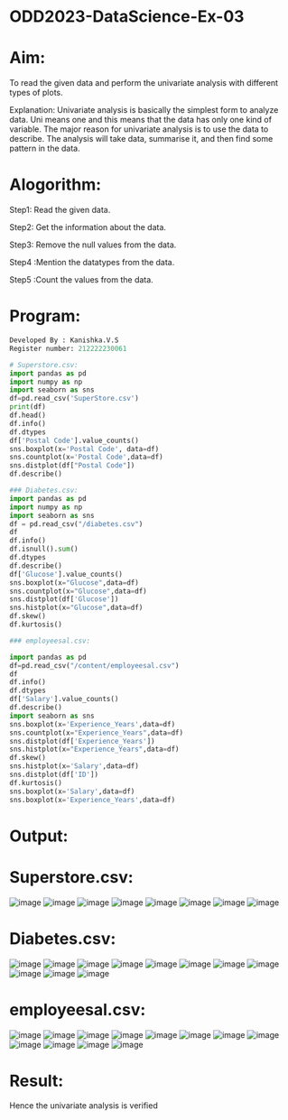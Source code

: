 # ODD2023-DataScience-Ex-03
# Aim:
To read the given data and perform the univariate analysis with different types of plots.

Explanation: Univariate analysis is basically the simplest form to analyze data. Uni means one and this means that the data has only one kind of variable. The major reason for univariate analysis is to use the data to describe. The analysis will take data, summarise it, and then find some pattern in the data.
# Alogorithm:
Step1: Read the given data.

Step2: Get the information about the data.

Step3: Remove the null values from the data.

Step4 :Mention the datatypes from the data.

Step5 :Count the values from the data.
# Program:
```py
Developed By : Kanishka.V.S
Register number: 212222230061

# Superstore.csv:
import pandas as pd
import numpy as np
import seaborn as sns
df=pd.read_csv('SuperStore.csv')
print(df)
df.head()
df.info()
df.dtypes
df['Postal Code'].value_counts()
sns.boxplot(x='Postal Code', data=df)
sns.countplot(x='Postal Code',data=df)
sns.distplot(df["Postal Code"])
df.describe()

### Diabetes.csv:
import pandas as pd
import numpy as np
import seaborn as sns
df = pd.read_csv("/diabetes.csv")
df
df.info()
df.isnull().sum()
df.dtypes
df.describe()
df['Glucose'].value_counts()
sns.boxplot(x="Glucose",data=df)
sns.countplot(x="Glucose",data=df)
sns.distplot(df['Glucose'])
sns.histplot(x="Glucose",data=df)
df.skew()
df.kurtosis()

### employeesal.csv:

import pandas as pd
df=pd.read_csv("/content/employeesal.csv")
df
df.info()
df.dtypes
df['Salary'].value_counts()
df.describe()
import seaborn as sns
sns.boxplot(x='Experience_Years',data=df)
sns.countplot(x="Experience_Years",data=df)
sns.distplot(df['Experience_Years'])
sns.histplot(x="Experience_Years",data=df)
df.skew()
sns.histplot(x='Salary',data=df)
sns.distplot(df['ID'])
df.kurtosis()
sns.boxplot(x='Salary',data=df)
sns.boxplot(x='Experience_Years',data=df)
```
# Output:
# Superstore.csv:
![image](https://github.com/kanishka2305/ODD2023-DataScience-Ex-03/assets/113497357/18699d91-13c8-42da-a30a-8a7a30295a8a)
![image](https://github.com/kanishka2305/ODD2023-DataScience-Ex-03/assets/113497357/a755e6f6-715f-422f-a701-353ff67bee98)
![image](https://github.com/kanishka2305/ODD2023-DataScience-Ex-03/assets/113497357/d4cbb2bb-13a0-40a8-8e8e-e1e71c754de7)
![image](https://github.com/kanishka2305/ODD2023-DataScience-Ex-03/assets/113497357/6005f380-0056-44de-9d01-bb76942d2688)
![image](https://github.com/kanishka2305/ODD2023-DataScience-Ex-03/assets/113497357/d088dc80-6eae-4d86-90b5-d6cf94c6bb4c)
![image](https://github.com/kanishka2305/ODD2023-DataScience-Ex-03/assets/113497357/5dada865-e66b-4fbd-a25c-f453f3f4f16a)
![image](https://github.com/kanishka2305/ODD2023-DataScience-Ex-03/assets/113497357/3c5725b7-16fc-4e83-b737-a343cb968de4)
![image](https://github.com/kanishka2305/ODD2023-DataScience-Ex-03/assets/113497357/2911d05a-2994-4ea4-978b-670dcbfebfe3)
# Diabetes.csv:
![image](https://github.com/kanishka2305/ODD2023-DataScience-Ex-03/assets/113497357/d70cf471-5f5e-45fa-a534-09fa43b2208d)
![image](https://github.com/kanishka2305/ODD2023-DataScience-Ex-03/assets/113497357/4f8f922b-fcc3-46c9-9640-bdc4889d0f10)
![image](https://github.com/kanishka2305/ODD2023-DataScience-Ex-03/assets/113497357/1f79f55a-e689-43b4-8bd1-bf0aec62bfd3)
![image](https://github.com/kanishka2305/ODD2023-DataScience-Ex-03/assets/113497357/a6e2ce67-7fc1-4627-8e40-0cf5f415e811)
![image](https://github.com/kanishka2305/ODD2023-DataScience-Ex-03/assets/113497357/1da0654f-aa7d-40b1-ad50-0d542c34f67e)
![image](https://github.com/kanishka2305/ODD2023-DataScience-Ex-03/assets/113497357/b291156c-5c8e-4f34-a6f1-0998cb872849)
![image](https://github.com/kanishka2305/ODD2023-DataScience-Ex-03/assets/113497357/973d8dc9-97a1-44bc-9149-ffbaa8b5f12d)
![image](https://github.com/kanishka2305/ODD2023-DataScience-Ex-03/assets/113497357/3ac60bab-9063-48c2-aedc-048b9db6aab6)
![image](https://github.com/kanishka2305/ODD2023-DataScience-Ex-03/assets/113497357/2aa8b784-69e3-4e02-aee3-8d82b80f9293)
![image](https://github.com/kanishka2305/ODD2023-DataScience-Ex-03/assets/113497357/a9246dc1-49fe-44b4-8d2c-fddbc7d8d7c0)
![image](https://github.com/kanishka2305/ODD2023-DataScience-Ex-03/assets/113497357/cfce8782-fdcd-423c-a9c6-ec9fa9b8fa97)
# employeesal.csv:
![image](https://github.com/kanishka2305/ODD2023-DataScience-Ex-03/assets/113497357/2613e7c1-ca9e-4835-ad86-6d7e343d1a29)
![image](https://github.com/kanishka2305/ODD2023-DataScience-Ex-03/assets/113497357/d36be6d3-b06e-4ab8-8e0d-d238da6e97c0)
![image](https://github.com/kanishka2305/ODD2023-DataScience-Ex-03/assets/113497357/4e837ce6-d663-4fd4-a408-b9b1c4d6017f)
![image](https://github.com/kanishka2305/ODD2023-DataScience-Ex-03/assets/113497357/f0ac4405-467c-4620-b5c3-dff03d46f4cc)
![image](https://github.com/kanishka2305/ODD2023-DataScience-Ex-03/assets/113497357/33d03c17-0124-4c97-a5c9-4a7b417f0d54)
![image](https://github.com/kanishka2305/ODD2023-DataScience-Ex-03/assets/113497357/f57af9f6-649f-4d8e-8bdd-06db645e5662)
![image](https://github.com/kanishka2305/ODD2023-DataScience-Ex-03/assets/113497357/29b72786-d590-423f-8fef-e778203dfabe)
![image](https://github.com/kanishka2305/ODD2023-DataScience-Ex-03/assets/113497357/ebd864ce-6054-44fd-900c-1f89ef3831b2)
![image](https://github.com/kanishka2305/ODD2023-DataScience-Ex-03/assets/113497357/d18b39a5-ebd8-4b46-a874-33b1cb011e71)
![image](https://github.com/kanishka2305/ODD2023-DataScience-Ex-03/assets/113497357/466ff74a-f928-402b-8cba-b7f004fb37a6)
![image](https://github.com/kanishka2305/ODD2023-DataScience-Ex-03/assets/113497357/4fd4ada4-1941-41d9-9fab-d3369944be04)
![image](https://github.com/kanishka2305/ODD2023-DataScience-Ex-03/assets/113497357/18340295-e039-48c4-a812-2d0246758240)
# Result:
Hence the univariate analysis is verified
